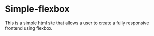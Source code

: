 # Simple-flexbox

This is a simple html site that allows a user to create a fully responsive frontend using flexbox.
